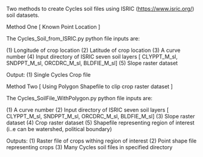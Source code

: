 Two methods to create Cycles soil files using ISRIC (https://www.isric.org/) soil datasets.


Method One [ Known Point Location ] 

The Cycles_Soil_from_ISRIC.py python file inputs are:

(1) Longitude of crop location
(2) Latitude of crop location
(3) A curve number
(4) Input directory of ISRIC seven soil layers [ CLYPPT_M_sl, SNDPPT_M_sl, ORCDRC_M_sl, BLDFIE_M_sl]
(5) Slope raster dataset

Output:
(1) Single Cycles Crop file

Method Two [ Using Polygon Shapefile to clip crop raster dataset ]

The Cycles_SoilFile_WithPolygon.py python file inputs are:

(1) A curve number
(2) Input directory of ISRIC seven soil layers [ CLYPPT_M_sl, SNDPPT_M_sl, ORCDRC_M_sl, BLDFIE_M_sl]
(3) Slope raster dataset
(4) Crop raster dataset
(5) Shapefile representing region of interest (i..e can be watershed, political boundary)

Outputs:
(1) Raster file of crops withing region of interest
(2) Point shape file representing crops
(3) Many Cycles soil files in specified directory


